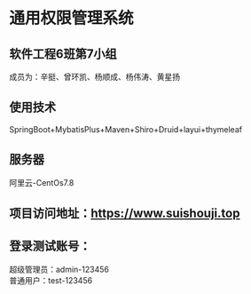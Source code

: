 # 通用权限管理系统 
## 软件工程6班第7小组  
成员为：辛挺、曾环凯、杨顺成、杨伟涛、黄星扬  
## 使用技术
SpringBoot+MybatisPlus+Maven+Shiro+Druid+layui+thymeleaf
## 服务器
阿里云-CentOs7.8  
## 项目访问地址：https://www.suishouji.top  
## 登录测试账号：  
超级管理员：admin-123456  
普通用户：test-123456  
